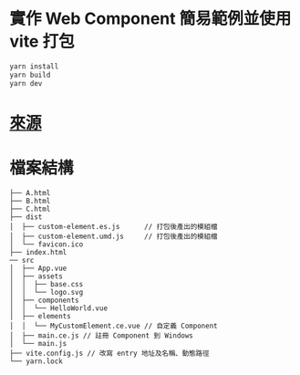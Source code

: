 # 實作 Web Component 簡易範例並使用 vite 打包
```zsh
yarn install
yarn build
yarn dev
```

# [來源](https://www.youtube.com/watch?v=pN7fC2vb1Ig)

# 檔案結構
```
├── A.html
├── B.html
├── C.html
├── dist
│  ├── custom-element.es.js      // 打包後產出的模組檔     
│  ├── custom-element.umd.js     // 打包後產出的模組檔
│  └── favicon.ico
├── index.html
── src
│  ├── App.vue
│  ├── assets
│  │  ├── base.css
│  │  └── logo.svg
│  ├── components
│  │  └── HelloWorld.vue
│  ├── elements
│  │  └── MyCustomElement.ce.vue // 自定義 Component
│  ├── main.ce.js // 註冊 Component 到 Windows
│  └── main.js  
├── vite.config.js // 改寫 entry 地址及名稱、動態路徑
└── yarn.lock
```

